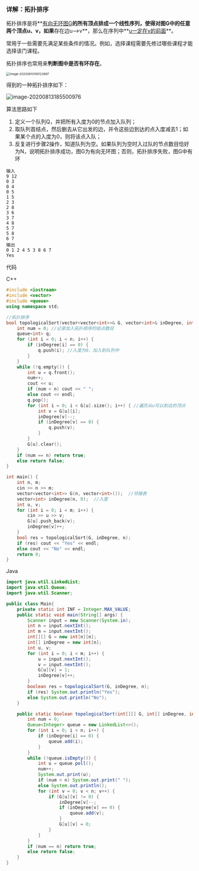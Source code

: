 ### 详解：拓扑排序

拓扑排序是将**<u>有向无环图G</u>**的所有顶点排成一个线性序列，使得对图G中的任意两个顶点u、v，如果**存在边u-->v**，那么在序列中**<u>u一定在v的前面</u>**。

常用于一些需要先满足某些条件的情况。例如，选择课程需要先修过哪些课程才能选择该门课程。

拓扑排序也常用来**判断图中是否有环存在**。

<img src="C:\Users\itanc\AppData\Roaming\Typora\typora-user-images\image-20200813185123897.png" alt="image-20200813185123897" style="zoom:58%;" />

得到的一种拓扑排序如下：

![image-20200813185500976](C:\Users\itanc\AppData\Roaming\Typora\typora-user-images\image-20200813185500976.png)

算法思路如下

1. 定义一个队列Q，并把所有入度为0的节点加入队列；
2. 取队列首结点，然后删去从它出发的边，并令这些边到达的点入度减去1；如果某个点的入度为0，则将该点入队；
3. 反复进行步骤2操作，知道队列为空。如果队列为空时入过队的节点数目恰好为N，说明拓扑排序成功，图G为有向无环图；否则，拓扑排序失败，图G中有环

```
输入
9 12
0 3
0 4
0 5
1 5
2 3
2 8
3 6
3 7
4 8
5 7
5 8
6 7
输出
0 1 2 4 5 3 8 6 7
Yes
```

代码

C++

```cpp
#include <iostream>
#include <vector>
#include <queue>
using namespace std;

//拓扑排序
bool topologicalSort(vector<vector<int>>& G, vector<int>& inDegree, int n) {
    int num = 0; //记录加入拓扑排序的结点数目
    queue<int> q;
    for (int i = 0; i < n; i++) {
        if (inDegree[i] == 0) {
            q.push(i); //入度为0，加入到队列中
        }
    }
    while (!q.empty()) {
        int u = q.front();
        num++;
        cout << u;
        if (num < n) cout << " ";
        else cout << endl;
        q.pop();
        for (int i = 0; i < G[u].size(); i++) { //遍历从u可以到达的顶点
            int v = G[u][i];
            inDegree[v]--;
            if (inDegree[v] == 0) {
                q.push(v);
            }
        }
        G[u].clear();
    }
    if (num == n) return true;
    else return false;
}

int main() {
    int n, m;
    cin >> n >> m;
    vector<vector<int>> G(n, vector<int>());  //邻接表
    vector<int> inDegree(n, 0);  //入度
    int u, v;
    for (int i = 0; i < m; i++) {
        cin >> u >> v;
        G[u].push_back(v);
        inDegree[v]++;
    }
    bool res = topologicalSort(G, inDegree, n);
    if (res) cout << "Yes" << endl;
    else cout << "No" << endl;
    return 0;
}
```



Java

```java
import java.util.LinkedList;
import java.util.Queue;
import java.util.Scanner;

public class Main{
    private static int INF = Integer.MAX_VALUE;
    public static void main(String[] args) {
        Scanner input = new Scanner(System.in);
        int n = input.nextInt();
        int m = input.nextInt();
        int[][] G = new int[n][n];
        int[] inDegree = new int[n];
        int u, v;
        for (int i = 0; i < m; i++) {
            u = input.nextInt();
            v = input.nextInt();
            G[u][v] = 1;
            inDegree[v]++;
        }
        boolean res = topologicalSort(G, inDegree, n);
        if (res) System.out.println("Yes");
        else System.out.println("No");
    }

    public static boolean topologicalSort(int[][] G, int[] inDegree, int n) {
        int num = 0;
        Queue<Integer> queue = new LinkedList<>();
        for (int i = 0; i < n; i++) {
            if (inDegree[i] == 0) {
                queue.add(i);
            }
        }
        while (!queue.isEmpty()) {
            int u = queue.poll();
            num++;
            System.out.print(u);
            if (num < n) System.out.print(" ");
            else System.out.println();
            for (int v = 0; v < n; v++) {
                if (G[u][v] != 0) {
                    inDegree[v]--;
                    if (inDegree[v] == 0) {
                        queue.add(v);
                    }
                    G[u][v] = 0;
                }
            }
        }
        if (num == n) return true;
        else return false;
    }
}
```

















